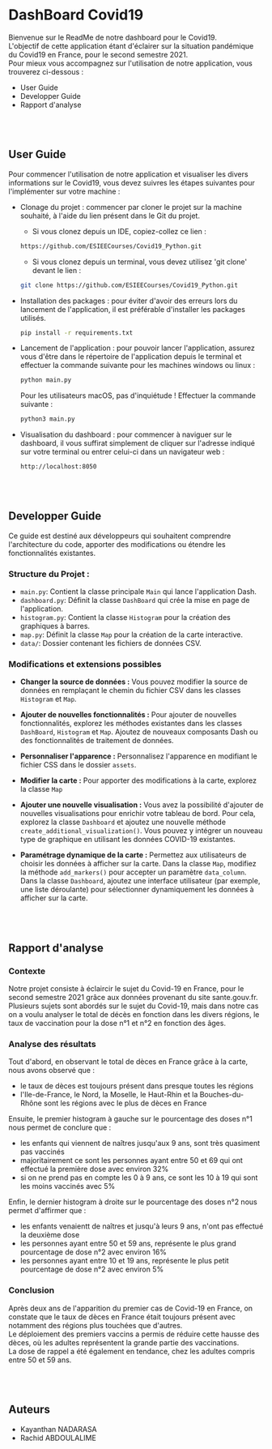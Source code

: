 # DashBoard Covid19
Bienvenue sur le ReadMe de notre dashboard pour le Covid19.  
L'objectif de cette application étant d'éclairer sur la situation pandémique du Covid19 en France, pour le second semestre 2021.  
Pour mieux vous accompagnez sur l'utilisation de notre application, vous trouverez ci-dessous :
  - User Guide
  - Developper Guide
  - Rapport d'analyse 


<br><br>

            
## User Guide
Pour commencer l'utilisation de notre application et visualiser les divers informations sur le Covid19, vous devez suivres les étapes suivantes pour l'implémenter sur votre machine :  
- Clonage du projet : commencer par cloner le projet sur la machine souhaité, à l'aide du lien présent dans le Git du projet.
  - Si vous clonez depuis un IDE, copiez-collez ce lien :    
  ```bash
  https://github.com/ESIEECourses/Covid19_Python.git
  ```
  - Si vous clonez depuis un terminal, vous devez utilisez 'git clone' devant le lien :    
  ```bash
  git clone https://github.com/ESIEECourses/Covid19_Python.git
  ```
- Installation des packages : pour éviter d'avoir des erreurs lors du lancement de l'application, il est préférable d'installer les packages utilisés.
  ```bash
  pip install -r requirements.txt
  ```
- Lancement de l'application : pour pouvoir lancer l'application, assurez vous d'être dans le répertoire de l'application depuis le terminal et effectuer la commande suivante pour les machines windows ou linux :
  ```bash
  python main.py
  ```
  Pour les utilisateurs macOS, pas d'inquiétude ! Effectuer la commande suivante :
  ```bash
  python3 main.py
  ```

- Visualisation du dashboard : pour commencer à naviguer sur le dashboard, il vous suffirat simplement de cliquer sur l'adresse indiqué sur votre terminal ou entrer celui-ci dans un navigateur web :
  ```bash
  http://localhost:8050
  ```   


<br><br>


## Developper Guide
Ce guide est destiné aux développeurs qui souhaitent comprendre l'architecture du code, apporter des modifications ou étendre les fonctionnalités existantes.
### Structure du Projet :

- `main.py`: Contient la classe principale `Main` qui lance l'application Dash.
- `dashboard.py`: Définit la classe `DashBoard` qui crée la mise en page de l'application.
- `histogram.py`: Contient la classe `Histogram` pour la création des graphiques à barres.
- `map.py`: Définit la classe `Map` pour la création de la carte interactive.
- `data/`: Dossier contenant les fichiers de données CSV.

### Modifications et extensions possibles
- **Changer la source de données :**
  Vous pouvez modifier la source de données en remplaçant le chemin du fichier CSV dans les classes `Histogram` et `Map`.
  
- **Ajouter de nouvelles fonctionnalités :**
  Pour ajouter de nouvelles fonctionnalités, explorez les méthodes existantes dans les classes `DashBoard`, `Histogram` et `Map`. Ajoutez de nouveaux composants Dash ou des fonctionnalités de traitement de données.

- **Personnaliser l'apparence :**
  Personnalisez l'apparence en modifiant le fichier CSS dans le dossier `assets`.

- **Modifier la carte :**
  Pour apporter des modifications à la carte, explorez la classe `Map`

- **Ajouter une nouvelle visualisation :**
  Vous avez la possibilité d'ajouter de nouvelles visualisations pour enrichir votre tableau de bord. Pour cela, explorez la classe `Dashboard` et ajoutez une nouvelle méthode `create_additional_visualization()`. Vous pouvez y intégrer un nouveau type de       graphique en utilisant les données COVID-19 existantes.

- **Paramétrage dynamique de la carte :**
  Permettez aux utilisateurs de choisir les données à afficher sur la carte. Dans la classe `Map`, modifiez la méthode `add_markers()` pour accepter un paramètre `data_column`. Dans la classe `Dashboard`, ajoutez une interface utilisateur (par exemple, une     liste déroulante) pour sélectionner dynamiquement les données à afficher sur la carte.
  


<br><br>


## Rapport d'analyse
### Contexte
Notre projet consiste à éclaircir le sujet du Covid-19 en France, pour le second semestre 2021 grâce aux données provenant du site sante.gouv.fr.   
Plusieurs sujets sont abordés sur le sujet du Covid-19, mais dans notre cas on a voulu analyser le total de décès en fonction dans les divers régions, le taux de vaccination pour la dose n°1 et n°2 en fonction des âges.

### Analyse des résultats
Tout d'abord, en observant le total de dèces en France grâce à la carte, nous avons observé que :
- le taux de dèces est toujours présent dans presque toutes les régions
- l'Ile-de-France, le Nord, la Moselle, le Haut-Rhin et la Bouches-du-Rhône sont les régions avec le plus de dèces en France

Ensuite, le premier histogram à gauche sur le pourcentage des doses n°1 nous permet de conclure que :
- les enfants qui viennent de naîtres jusqu'aux 9 ans, sont très quasiment pas vaccinés
- majoritairement ce sont les personnes ayant entre 50 et 69 qui ont effectué la première dose avec environ 32%
- si on ne prend pas en compte les 0 à 9 ans, ce sont les 10 à 19 qui sont les moins vaccinés avec 5%

Enfin, le dernier histogram à droite sur le pourcentage des doses n°2 nous permet d'affirmer que :
- les enfants venaientt de naîtres et jusqu'à leurs 9 ans, n'ont pas effectué la deuxième dose
- les personnes ayant entre 50 et 59 ans, représente le plus grand pourcentage de dose n°2 avec environ 16%
- les personnes ayant entre 10 et 19 ans, représente le plus petit pourcentage de dose n°2 avec environ 5%

### Conclusion
Après deux ans de l'apparition du premier cas de Covid-19 en France, on constate que le taux de dèces en France était toujours présent avec notamment des régions plus touchées que d'autres.   
Le déploiement des premiers vaccins a permis de réduire cette hausse des dèces, où les adultes représentent la grande partie des vaccinations.   
La dose de rappel a été également en tendance, chez les adultes compris entre 50 et 59 ans.


<br><br>


## Auteurs
- Kayanthan NADARASA
- Rachid ABDOULALIME 
